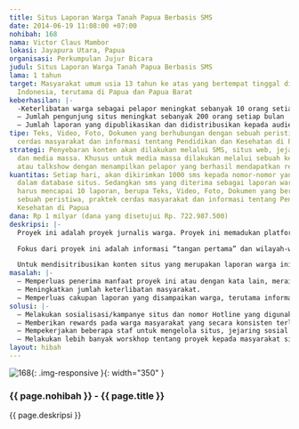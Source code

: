 ```yaml
---
title: Situs Laporan Warga Tanah Papua Berbasis SMS
date: 2014-06-19 11:08:00 +07:00
nohibah: 168
nama: Victor Claus Mambor
lokasi: Jayapura Utara, Papua
organisasi: Perkumpulan Jujur Bicara
judul: Situs Laporan Warga Tanah Papua Berbasis SMS
lama: 1 tahun
target: Masyarakat umum usia 13 tahun ke atas yang bertempat tinggal di seluruh wilayah
  Indonesia, terutama di Papua dan Papua Barat
keberhasilan: |-
  -Keterlibatan warga sebagai pelapor meningkat sebanyak 10 orang setiap bulan
  – Jumlah pengunjung situs meningkat sebanyak 200 orang setiap bulan
  – Jumlah laporan yang dipublikasikan dan didistribusikan kepada audiens melalui situs dan SMS meningkat sebanyak 15 laporan setiap bulan
tipe: Teks, Video, Foto, Dokumen yang berhubungan dengan sebuah peristiwa, praktek
  cerdas masyarakat dan informasi tentang Pendidikan dan Kesehatan di Papua
strategi: Penyebaran konten akan dilakukan melalui SMS, situs web, jejaring sosial
  dan media massa. Khusus untuk media massa dilakukan melalui sebuah kerjasama PSA
  atau talkshow dengan menampilkan pelapor yang berhasil mendapatkan reward atas konsistensinya.
kuantitas: Setiap hari, akan dikirimkan 1000 sms kepada nomor-nomor yang telah ada
  dalam database situs. Sedangkan sms yang diterima sebagai laporan warga setiap hari
  harus mencapai 10 laporan, berupa Teks, Video, Foto, Dokumen yang berhubungan dengan
  sebuah peristiwa, praktek cerdas masyarakat dan informasi tentang Pendidikan dan
  Kesehatan di Papua
dana: Rp 1 milyar (dana yang disetujui Rp. 722.987.500)
deskripsi: |-
  Proyek ini adalah proyek jurnalis warga. Proyek ini memadukan platform SMS Frontline dan Ushahidi. Melalui proyek ini, warga dapat melaporkan setiap peristiwa ataupun praktek pembelajaran cerdas melalui sms, email atau formulir online untuk dipublikasikan secara otomatis dalam sebuah situs.

  Fokus dari proyek ini adalah informasi “tangan pertama” dan wilayah-wilayah pedalaman Papua. Siapa saja bisa menjadi pelapor melalui prosedur verified dan unverified. Namun beberapa warga akan dilatih membuat laporan singkat via SMS di nomor Hotline situs dengan format 5W1H agar secara reguler bisa melaporkan praktek cerdas masyarakat atau permasalahan pendidikan dan kesehatan di Tanah Papua.

  Untuk mendisitribusikan konten situs yang merupakan laporan warga ini, situs proyek ini akan dihubungkan dengan jejaring sosial seperti Facebook dan Twitter dan melalui SMS App (frontline sms) kepada audience yang sudah tersimpan datanya di database/
masalah: |-
  – Memperluas penerima manfaat proyek ini atau dengan kata lain, meraih audiens yang lebih banyak.
  – Meningkatkan jumlah keterlibatan masyarakat.
  – Memperluas cakupan laporan yang disampaikan warga, terutama informasi mengenai praktek cerdas warga, pendidikan dan kesehatan.
solusi: |-
  – Melakukan sosialisasi/kampanye situs dan nomor Hotline yang digunakan secara terus menerus
  – Memberikan rewards pada warga masyarakat yang secara konsisten terlibat
  – Mempekerjakan beberapa staf untuk mengelola situs, jejaring sosial dan fasilitas frontline sms
  – Melakukan lebih banyak worskhop tentang proyek kepada masyarakat sipil secara reguler
layout: hibah
---
```


![168](/static/img/hibahcms/168.png){: .img-responsive }{: width="350" }

### {{ page.nohibah }} - {{ page.title }}

{{ page.deskripsi }}
